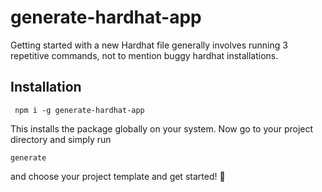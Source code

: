 # generate-hardhat-app

Getting started with a new Hardhat file generally involves running 3 repetitive commands, not to mention buggy hardhat installations. 

## Installation

``` npm i -g generate-hardhat-app```

This installs the package globally on your system. Now go to your project directory and simply run 

```generate```

and choose your project template and get started! 🚀
